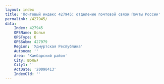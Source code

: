 ```yaml
---
layout: index
title: 'Почтовый индекс 427945: отделение почтовой связи Почты России'
permalink: /427945/
data:
    Index: 427945
    OPSName: Шолья
    OPSType: О
    OPSSubm: 427979
    Region: 'Удмуртская Республика'
    Autonom: ''
    Area: 'Камбарский район'
    City: Шолья
    City1: ''
    ActDate: '20090413'
    IndexOld: ''
---
```

